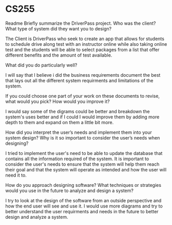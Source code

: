 # CS255
Readme
Briefly summarize the DriverPass project. Who was the client? What type of system did they want you to design?
  
  The Client is DriverPass who seek to create an app that allows for students to schedule drive along test with an instructor online while also taking online test and the students will be able to select packages from a list that offer different benefits and the amount of test available.

What did you do particularly well?
  
  I will say that I believe i did the business requirements document the best that lays out all the different system requirments and limitations of the system.

If you could choose one part of your work on these documents to revise, what would you pick? How would you improve it?

  I would say some of the digrams could be better and breakdown the system's uses better and if I could I would improve them by adding more depth to them and expand on them a little bit more.

How did you interpret the user’s needs and implement them into your system design? Why is it so important to consider the user’s needs when designing?

  I tried to implement the user's need to be able to update the database that contains all the information required of the system. It is important to consider the user's needs to ensure that the system will help them reach their goal and that the system will operate as intended and how the user will need it to.

How do you approach designing software? What techniques or strategies would you use in the future to analyze and design a system?

  I try to look at the design of the software from an outside perspective and how the end user will see and use it. I would use more diagrams and try to better understand the user requirments and needs in the future to better design and analyze a system. 
